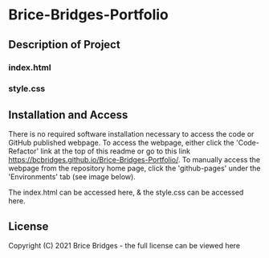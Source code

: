 # Brice-Bridges-Portfolio

## Description of Project

### index.html

### style.css

## Installation and Access

There is no required software installation necessary to access the code or GitHub published webpage. To access the webpage, either click the 'Code-Refactor' link at the top of this readme or go to this link https://bcbridges.github.io/Brice-Bridges-Portfolio/. To manually access the webpage from the repository home page, click the 'github-pages' under the 'Environments' tab (see image below).

The index.html can be accessed here, & the style.css can be accessed here.

## License

Copyright (C) 2021 Brice Bridges - the full license can be viewed here

